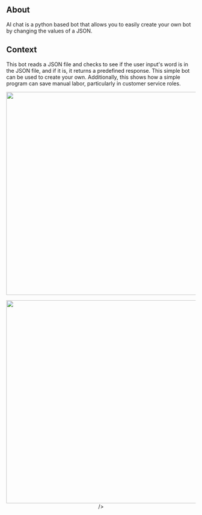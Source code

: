 ## About

AI chat is a python based bot that allows you to easily create your own bot by changing the values of a JSON.

## Context

This bot reads a JSON file and checks to see if the user input's word is in the JSON file, and if it is, it returns a predefined response. This simple bot can be used to create your own. Additionally, this shows how a simple program can save manual labor, particularly in customer service roles.

<p align="center" width="100%">
<img
      src="https://imageserver.jtagaca.live/ai_python_chat1.gif"
      height=540px 
   />
      </p>
<p align="center" width="100%">
      <img
      src="https://imageserver.jtagaca.live/ai_python_chat2.gif.png"
      height=540px width=1080px

/>
